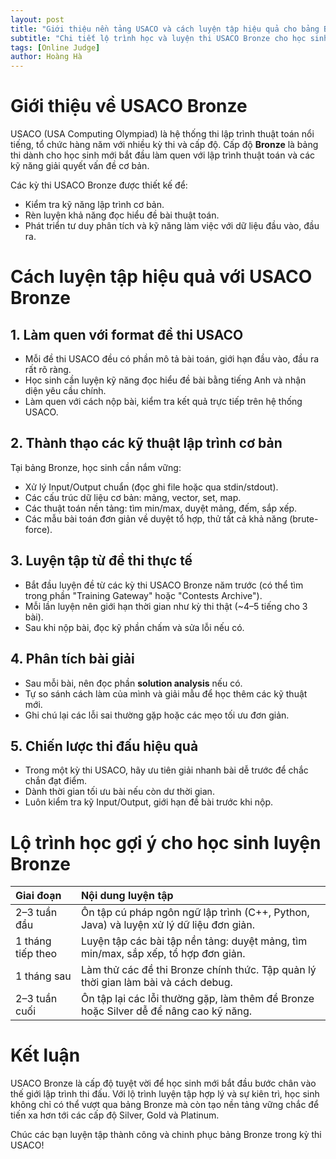 ```yaml
---
layout: post
title: "Giới thiệu nền tảng USACO và cách luyện tập hiệu quả cho bảng Bronze"
subtitle: "Chi tiết lộ trình học và luyện thi USACO Bronze cho học sinh mới bắt đầu"
tags: [Online Judge]
author: Hoàng Hà
---
```


# Giới thiệu về USACO Bronze

USACO (USA Computing Olympiad) là hệ thống thi lập trình thuật toán nổi tiếng, tổ chức hàng năm với nhiều kỳ thi và cấp độ. Cấp độ **Bronze** là bảng thi dành cho học sinh mới bắt đầu làm quen với lập trình thuật toán và các kỹ năng giải quyết vấn đề cơ bản.

Các kỳ thi USACO Bronze được thiết kế để:
- Kiểm tra kỹ năng lập trình cơ bản.
- Rèn luyện khả năng đọc hiểu đề bài thuật toán.
- Phát triển tư duy phân tích và kỹ năng làm việc với dữ liệu đầu vào, đầu ra.

# Cách luyện tập hiệu quả với USACO Bronze

## 1. Làm quen với format đề thi USACO

- Mỗi đề thi USACO đều có phần mô tả bài toán, giới hạn đầu vào, đầu ra rất rõ ràng.
- Học sinh cần luyện kỹ năng đọc hiểu đề bài bằng tiếng Anh và nhận diện yêu cầu chính.
- Làm quen với cách nộp bài, kiểm tra kết quả trực tiếp trên hệ thống USACO.

## 2. Thành thạo các kỹ thuật lập trình cơ bản

Tại bảng Bronze, học sinh cần nắm vững:
- Xử lý Input/Output chuẩn (đọc ghi file hoặc qua stdin/stdout).
- Các cấu trúc dữ liệu cơ bản: mảng, vector, set, map.
- Các thuật toán nền tảng: tìm min/max, duyệt mảng, đếm, sắp xếp.
- Các mẫu bài toán đơn giản về duyệt tổ hợp, thử tất cả khả năng (brute-force).

## 3. Luyện tập từ đề thi thực tế

- Bắt đầu luyện đề từ các kỳ thi USACO Bronze năm trước (có thể tìm trong phần "Training Gateway" hoặc "Contests Archive").
- Mỗi lần luyện nên giới hạn thời gian như kỳ thi thật (~4–5 tiếng cho 3 bài).
- Sau khi nộp bài, đọc kỹ phần chấm và sửa lỗi nếu có.

## 4. Phân tích bài giải

- Sau mỗi bài, nên đọc phần **solution analysis** nếu có.
- Tự so sánh cách làm của mình và giải mẫu để học thêm các kỹ thuật mới.
- Ghi chú lại các lỗi sai thường gặp hoặc các mẹo tối ưu đơn giản.

## 5. Chiến lược thi đấu hiệu quả

- Trong một kỳ thi USACO, hãy ưu tiên giải nhanh bài dễ trước để chắc chắn đạt điểm.
- Dành thời gian tối ưu bài nếu còn dư thời gian.
- Luôn kiểm tra kỹ Input/Output, giới hạn đề bài trước khi nộp.

# Lộ trình học gợi ý cho học sinh luyện Bronze

| Giai đoạn | Nội dung luyện tập |
|:---------|:------------------|
| 2–3 tuần đầu | Ôn tập cú pháp ngôn ngữ lập trình (C++, Python, Java) và luyện xử lý dữ liệu đơn giản. |
| 1 tháng tiếp theo | Luyện tập các bài tập nền tảng: duyệt mảng, tìm min/max, sắp xếp, tổ hợp đơn giản. |
| 1 tháng sau | Làm thử các đề thi Bronze chính thức. Tập quản lý thời gian làm bài và cách debug. |
| 2–3 tuần cuối | Ôn tập lại các lỗi thường gặp, làm thêm đề Bronze hoặc Silver dễ để nâng cao kỹ năng. |

# Kết luận

USACO Bronze là cấp độ tuyệt vời để học sinh mới bắt đầu bước chân vào thế giới lập trình thi đấu. Với lộ trình luyện tập hợp lý và sự kiên trì, học sinh không chỉ có thể vượt qua bảng Bronze mà còn tạo nền tảng vững chắc để tiến xa hơn tới các cấp độ Silver, Gold và Platinum.

Chúc các bạn luyện tập thành công và chinh phục bảng Bronze trong kỳ thi USACO!